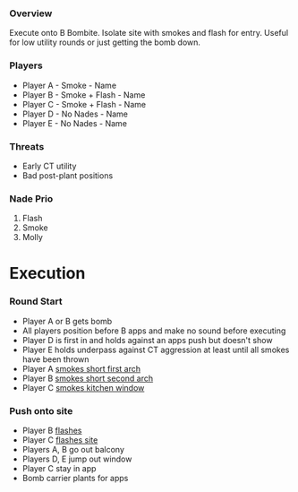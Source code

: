 ### Overview
Execute onto B Bombite. Isolate site with smokes and flash for entry. Useful for low utility rounds or just getting the bomb down.

### Players
- Player A - Smoke - Name
- Player B - Smoke + Flash - Name
- Player C - Smoke + Flash - Name
- Player D - No Nades - Name
- Player E - No Nades - Name

### Threats
- Early CT utility
- Bad post-plant positions

### Nade Prio
1. Flash
2. Smoke
3. Molly

# Execution
### Round Start
- Player A or B gets bomb
- All players position before B apps and make no sound before executing
- Player D is first in and holds against an apps push but doesn't show
- Player E holds underpass against CT aggression at least until all smokes have been thrown
- Player A [smokes short first arch](https://csnades.gg/mirage/smokes/right-arch-from-back-alley)
- Player B [smokes short second arch](https://csnades.gg/mirage/smokes/left-arch-from-back-alley-b)
- Player C [smokes kitchen window](https://csnades.gg/mirage/smokes/window-from-back-alley-b)

### Push onto site
- Player B [flashes](https://csnades.gg/mirage/flashbangs/b-site-from-apts)
- Player C [flashes site](https://csnades.gg/mirage/flashbangs/b-site-from-back-alley)
- Players A, B go out balcony
- Players D, E jump out window
- Player C stay in app
- Bomb carrier plants for apps
